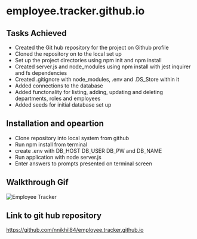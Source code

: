 # employee.tracker.github.io


## Tasks Achieved
* Created the Git hub repository for the project on Github profile
* Cloned the repository on to the local set up
* Set up the project directories using npm init and npm install
* Created server.js and node_modules using npm install with jest inquirer and fs dependencies
* Created .gitignore with node_modules, .env and .DS_Store within it 
* Added connections to the database
* Added functonality for listing, adding, updating and deleting departments, roles and employees
* Added seeds for initial database set up

## Installation and opeartion
* Clone repository into local system from github
* Run npm install from terminal
* create .env with DB_HOST DB_USER DB_PW and DB_NAME
* Run application with node server.js
* Enter answers to prompts presented on terminal screen

## Walkthrough Gif

![Employee Tracker](/Images/employee-tracker.gif)

## Link to git hub repository

https://github.com/nnikhil84/employee.tracker.github.io 
